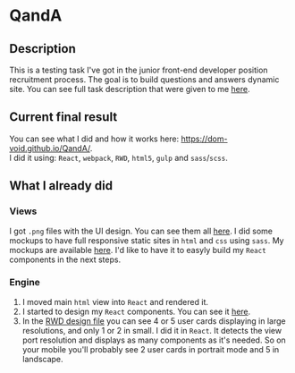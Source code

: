 # QandA

## Description
This is a testing task I've got in the junior front-end developer position recruitment process. The goal is to build questions and answers dynamic site. You can see full task description that were given to me [here](https://github.com/dom-void/QandA/blob/master/blueprints/plan.md).

## Current final result
You can see what I did and how it works here: <https://dom-void.github.io/QandA/>.  
I did it using: `React`, `webpack`, `RWD`, `html5`, `gulp` and `sass`/`scss`.

## What I already did
### Views
I got `.png` files with the UI design. You can see them all [here](https://github.com/dom-void/QandA/blob/master/blueprints/imgs/). I did some mockups to have full responsive static sites in `html` and `css` using `sass`. My mockups are available [here](https://github.com/dom-void/QandA/blob/master/blueprints/mockups/). I'd like to have it to easyly build my `React` components in the next steps.
### Engine
1. I moved main `html` view into `React` and rendered it.
2. I started to design my `React` components. You can see it [here](https://github.com/dom-void/QandA/blob/master/blueprints/react-components-design/components.PNG).
3. In the [RWD design file](https://github.com/dom-void/QandA/blob/master/blueprints/imgs/story_rwd.png) you can see 4 or 5 user cards displaying in large resolutions, and only 1 or 2 in small. I did it in `React`. It detects the view port resolution and displays as many components as it's needed. So on your mobile you'll probably see 2 user cards in portrait mode and 5 in landscape.